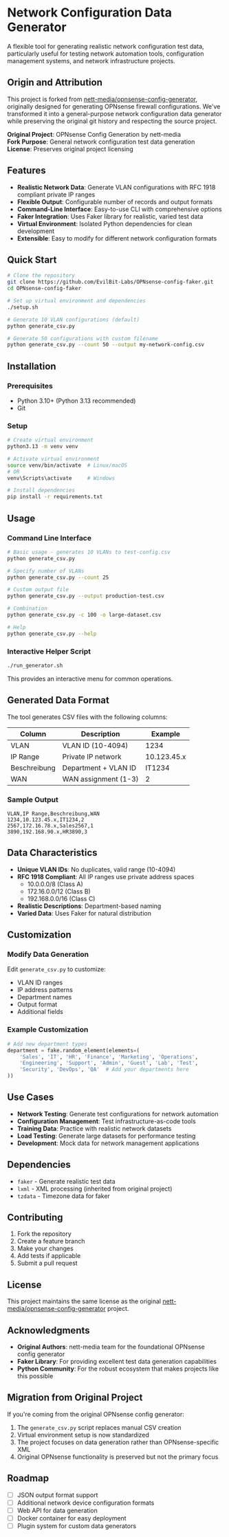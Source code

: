 # Network Configuration Data Generator

A flexible tool for generating realistic network configuration test data, particularly useful for testing network automation tools, configuration management systems, and network infrastructure projects.

## Origin and Attribution

This project is forked from [nett-media/opnsense-config-generator](https://github.com/nett-media/opnsense-config-generator), originally designed for generating OPNsense firewall configurations. We've transformed it into a general-purpose network configuration data generator while preserving the original git history and respecting the source project.

**Original Project**: OPNsense Config Generation by nett-media  
**Fork Purpose**: General network configuration test data generation  
**License**: Preserves original project licensing

## Features

- **Realistic Network Data**: Generate VLAN configurations with RFC 1918 compliant private IP ranges
- **Flexible Output**: Configurable number of records and output formats
- **Command-Line Interface**: Easy-to-use CLI with comprehensive options
- **Faker Integration**: Uses Faker library for realistic, varied test data
- **Virtual Environment**: Isolated Python dependencies for clean development
- **Extensible**: Easy to modify for different network configuration formats

## Quick Start

```bash
# Clone the repository
git clone https://github.com/EvilBit-Labs/OPNsense-config-faker.git
cd OPNsense-config-faker

# Set up virtual environment and dependencies
./setup.sh

# Generate 10 VLAN configurations (default)
python generate_csv.py

# Generate 50 configurations with custom filename
python generate_csv.py --count 50 --output my-network-config.csv
```

## Installation

### Prerequisites
- Python 3.10+ (Python 3.13 recommended)
- Git

### Setup
```bash
# Create virtual environment
python3.13 -m venv venv

# Activate virtual environment
source venv/bin/activate  # Linux/macOS
# OR
venv\Scripts\activate     # Windows

# Install dependencies
pip install -r requirements.txt
```

## Usage

### Command Line Interface

```bash
# Basic usage - generates 10 VLANs to test-config.csv
python generate_csv.py

# Specify number of VLANs
python generate_csv.py --count 25

# Custom output file
python generate_csv.py --output production-test.csv

# Combination
python generate_csv.py -c 100 -o large-dataset.csv

# Help
python generate_csv.py --help
```

### Interactive Helper Script

```bash
./run_generator.sh
```

This provides an interactive menu for common operations.

## Generated Data Format

The tool generates CSV files with the following columns:

| Column | Description | Example |
|--------|-------------|---------|
| VLAN | VLAN ID (10-4094) | 1234 |
| IP Range | Private IP network | 10.123.45.x |
| Beschreibung | Department + VLAN ID | IT1234 |
| WAN | WAN assignment (1-3) | 2 |

### Sample Output
```csv
VLAN,IP Range,Beschreibung,WAN
1234,10.123.45.x,IT1234,2
2567,172.16.78.x,Sales2567,1
3890,192.168.90.x,HR3890,3
```

## Data Characteristics

- **Unique VLAN IDs**: No duplicates, valid range (10-4094)
- **RFC 1918 Compliant**: All IP ranges use private address spaces
  - 10.0.0.0/8 (Class A)
  - 172.16.0.0/12 (Class B) 
  - 192.168.0.0/16 (Class C)
- **Realistic Descriptions**: Department-based naming
- **Varied Data**: Uses Faker for natural distribution

## Customization

### Modify Data Generation

Edit `generate_csv.py` to customize:
- VLAN ID ranges
- IP address patterns
- Department names
- Output format
- Additional fields

### Example Customization

```python
# Add new department types
department = fake.random_element(elements=(
    'Sales', 'IT', 'HR', 'Finance', 'Marketing', 'Operations', 
    'Engineering', 'Support', 'Admin', 'Guest', 'Lab', 'Test',
    'Security', 'DevOps', 'QA'  # Add your departments here
))
```

## Use Cases

- **Network Testing**: Generate test configurations for network automation
- **Configuration Management**: Test infrastructure-as-code tools
- **Training Data**: Practice with realistic network datasets
- **Load Testing**: Generate large datasets for performance testing
- **Development**: Mock data for network management applications

## Dependencies

- `faker` - Generate realistic test data
- `lxml` - XML processing (inherited from original project)
- `tzdata` - Timezone data for faker

## Contributing

1. Fork the repository
2. Create a feature branch
3. Make your changes
4. Add tests if applicable
5. Submit a pull request

## License

This project maintains the same license as the original [nett-media/opnsense-config-generator](https://github.com/nett-media/opnsense-config-generator) project.

## Acknowledgments

- **Original Authors**: nett-media team for the foundational OPNsense config generator
- **Faker Library**: For providing excellent test data generation capabilities
- **Python Community**: For the robust ecosystem that makes projects like this possible

## Migration from Original Project

If you're coming from the original OPNsense config generator:

1. The `generate_csv.py` script replaces manual CSV creation
2. Virtual environment setup is now standardized
3. The project focuses on data generation rather than OPNsense-specific XML
4. Original OPNsense functionality is preserved but not the primary focus

## Roadmap

- [ ] JSON output format support
- [ ] Additional network device configuration formats
- [ ] Web API for data generation
- [ ] Docker container for easy deployment
- [ ] Plugin system for custom data generators
